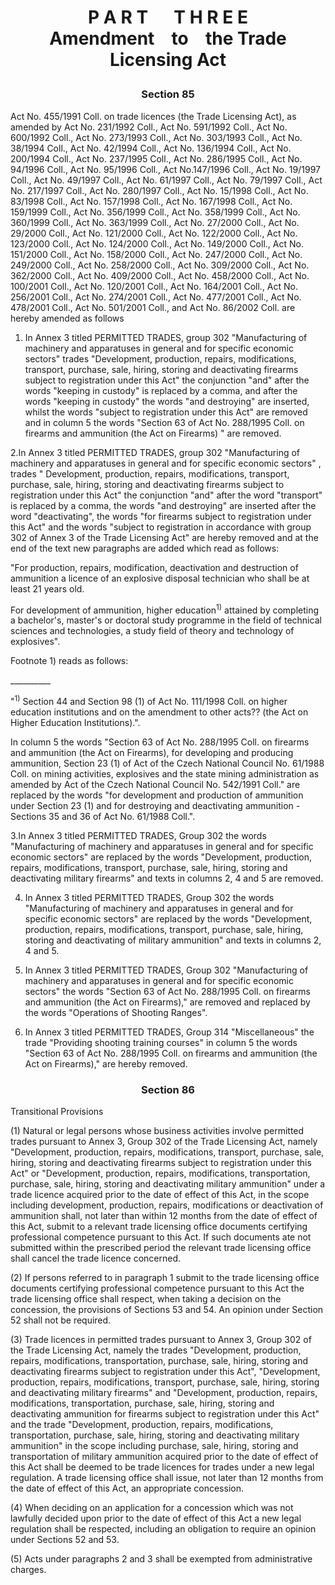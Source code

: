 # <a name="part_3"></a><p align="center">P A R T &emsp; T H R E E<br /> Amendment &ensp; to &ensp; the Trade Licensing Act</p>

### <a name="section_85"></a><p align="center">Section 85</p>

Act No. 455/1991 Coll. on trade licences (the Trade Licensing Act), as amended by Act No. 231/1992 Coll., Act No. 591/1992 Coll., Act No. 600/1992 Coll., Act No. 273/1993 Coll., Act No. 303/1993 Coll., Act No. 38/1994 Coll., Act No. 42/1994 Coll., Act No. 136/1994 Coll., Act No. 200/1994 Coll., Act No. 237/1995 Coll., Act No. 286/1995 Coll., Act No. 94/1996 Coll., Act No. 95/1996 Coll., Act No.147/1996 Coll., Act No. 19/1997 Coll., Act No. 49/1997 Coll., Act No. 61/1997 Coll., Act No. 79/1997 Coll., Act No. 217/1997 Coll., Act No. 280/1997 Coll., Act No. 15/1998 Coll., Act No. 83/1998 Coll., Act No. 157/1998 Coll., Act No. 167/1998 Coll., Act No. 159/1999 Coll., Act No. 356/1999 Coll., Act No. 358/1999 Coll., Act No. 360/1999 Coll., Act No. 363/1999 Coll., Act No. 27/2000 Coll., Act No. 29/2000 Coll., Act No. 121/2000 Coll., Act No. 122/2000 Coll., Act No. 123/2000 Coll., Act No. 124/2000 Coll., Act No. 149/2000 Coll., Act No. 151/2000 Coll., Act No. 158/2000 Coll., Act No. 247/2000 Coll., Act No. 249/2000 Coll., Act No. 258/2000 Coll., Act No. 309/2000 Coll., Act No. 362/2000 Coll., Act No. 409/2000 Coll., Act No. 458/2000 Coll., Act No. 100/2001 Coll., Act No. 120/2001 Coll., Act No. 164/2001 Coll., Act No. 256/2001 Coll., Act No. 274/2001 Coll., Act No. 477/2001 Coll., Act No. 478/2001 Coll., Act No. 501/2001 Coll., and Act No. 86/2002 Coll. are hereby amended as follows

1. In Annex 3 titled PERMITTED TRADES, group 302 &quot;Manufacturing of machinery and apparatuses in general and for specific economic sectors&quot; trades &quot;Development, production, repairs, modifications, transport, purchase, sale, hiring, storing and deactivating firearms subject to registration under this Act&quot; the conjunction &quot;and&quot; after the words &quot;keeping in custody&quot; is replaced by a comma, and after the words &quot;keeping in custody&quot; the words &quot;and destroying&quot; are inserted, whilst the words &quot;subject to registration under this Act&quot; are removed and in column 5 the words &quot;Section 63 of Act No. 288/1995 Coll. on firearms and ammunition (the Act on Firearms) &quot; are removed.

2.In Annex 3 titled PERMITTED TRADES, group 302 &quot;Manufacturing of machinery and apparatuses in general and for specific economic sectors&quot; , trades &quot; Development, production, repairs, modifications, transport, purchase, sale, hiring, storing and deactivating firearms subject to registration under this Act&quot; the conjunction &quot;and&quot; after the word &quot;transport&quot; is replaced by a comma, the words &quot;and destroying&quot; are inserted after the word &quot;deactivating&quot;, the words &quot;for firearms subject to registration under this Act&quot; and the words &quot;subject to registration in accordance with group 302 of Annex 3 of the Trade Licensing Act&quot; are hereby removed and at the end of the text new paragraphs are added which read as follows:

&quot;For production, repairs, modification, deactivation and destruction of ammunition a licence of an explosive disposal technician who shall be at least 21 years old.

For development of ammunition, higher education<sup>1)</sup> attained by completing a bachelor's, master's or doctoral study programme in the field of technical sciences and technologies, a study field of theory and technology of explosives&quot;.



Footnote 1) reads as follows:

\_\_\_\_\_\_\_\_\_\_

&quot;<sup>1)</sup> Section 44 and Section 98 (1) of Act No. 111/1998 Coll. on higher education institutions and on the amendment to other acts?? (the Act on Higher Education Institutions).&quot;.

In column 5 the words &quot;Section 63 of Act No. 288/1995 Coll. on firearms and ammunition (the Act on Firearms), for developing and producing ammunition, Section 23 (1) of Act of the Czech National Council No. 61/1988 Coll. on mining activities, explosives and the state mining administration as amended by Act of the Czech National Council No. 542/1991 Coll.&quot; are replaced by the words &quot;for development and production of ammunition under Section 23 (1) and for destroying and deactivating ammunition - Sections 35 and 36 of Act No. 61/1988 Coll.&quot;.

3.In Annex 3 titled PERMITTED TRADES, Group 302 the words &quot;Manufacturing of machinery and apparatuses in general and for specific economic sectors&quot; are replaced by the words &quot;Development, production, repairs, modifications, transport, purchase, sale, hiring, storing and deactivating military firearms&quot; and texts in columns 2, 4 and 5 are removed.

4. In Annex 3 titled PERMITTED TRADES, Group 302 the words &quot;Manufacturing of machinery and apparatuses in general and for specific economic sectors&quot; are replaced by the words &quot;Development, production, repairs, modifications, transport, purchase, sale, hiring, storing and deactivating of military ammunition&quot; and texts in columns 2, 4 and 5.

5. In Annex 3 titled PERMITTED TRADES, Group 302 &quot;Manufacturing of machinery and apparatuses in general and for specific economic sectors&quot; the words &quot;Section 63 of Act No. 288/1995 Coll. on firearms and ammunition (the Act on Firearms),&quot; are removed and replaced by the words &quot;Operations of Shooting Ranges&quot;.

6. In Annex 3 titled PERMITTED TRADES, Group 314 &quot;Miscellaneous&quot; the trade &quot;Providing shooting training courses&quot; in column 5 the words &quot;Section 63 of Act No. 288/1995 Coll. on firearms and ammunition (the Act on Firearms),&quot; are hereby removed.

### <a name="section_86"></a><p align="center">Section 86</p>

Transitional Provisions

(1) Natural or legal persons whose business activities involve permitted trades pursuant to Annex 3, Group 302 of the Trade Licensing Act, namely &quot;Development, production, repairs, modifications, transport, purchase, sale, hiring, storing and deactivating firearms subject to registration under this Act&quot; or &quot;Development, production, repairs, modifications, transportation, purchase, sale, hiring, storing and deactivating military ammunition&quot; under a trade licence acquired prior to the date of effect of this Act, in the scope including development, production, repairs, modifications or deactivation of ammunition shall, not later than within 12 months from the date of effect of this Act, submit to a relevant trade licensing office documents certifying professional competence pursuant to this Act. If such documents ate not submitted within the prescribed period the relevant trade licensing office shall cancel the trade licence concerned.

(2) If persons referred to in paragraph 1 submit to the trade licensing office documents certifying professional competence pursuant to this Act the trade licensing office shall respect, when taking a decision on the concession, the provisions of Sections 53 and 54. An opinion under Section 52 shall not be required.

(3) Trade licences in permitted trades pursuant to Annex 3, Group 302 of the Trade Licensing Act, namely the trades &quot;Development, production, repairs, modifications, transportation, purchase, sale, hiring, storing and deactivating firearms subject to registration under this Act&quot;, &quot;Development, production, repairs, modifications, transport, purchase, sale, hiring, storing and deactivating military firearms&quot; and &quot;Development, production, repairs, modifications, transportation, purchase, sale, hiring, storing and deactivating ammunition for firearms subject to registration under this Act&quot; and the trade &quot;Development, production, repairs, modifications, transportation, purchase, sale, hiring, storing and deactivating military ammunition&quot; in the scope including purchase, sale, hiring, storing and transportation of military ammunition acquired prior to the date of effect of this Act shall be deemed to be trade licences for trades under a new legal regulation. A trade licensing office shall issue, not later than 12 months from the date of effect of this Act, an appropriate concession.

(4) When deciding on an application for a concession which was not lawfully decided upon prior to the date of effect of this Act a new legal regulation shall be respected, including an obligation to require an opinion under Sections 52 and 53.

(5) Acts under paragraphs 2 and 3 shall be exempted from administrative charges.


